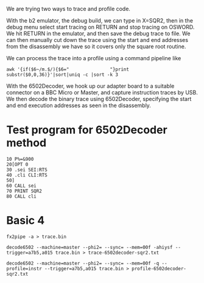 We are trying two ways to trace and profile code.

With the b2 emulator, the debug build, we can type in X=SQR2, then in
the debug menu select start tracing on RETURN and stop tracing on
OSWORD.  We hit RETURN in the emulator, and then save the debug trace
to file. We can then manually cut down the trace using the start and
end addresses from the disassembly we have so it covers only the
square root routine.

We can process the trace into a profile using a command pipeline like
```
awk '{if($6~/m.$/){$6="               "}print substr($0,0,36)}'|sort|uniq -c |sort -k 3
```

With the 6502Decoder, we hook up our adapter board to a suitable
connector on a BBC Micro or Master, and capture instruction traces by
USB. We then decode the binary trace using 6502Decoder, specifying the
start and end execution addresses as seen in the disassembly.

# Test program for 6502Decoder method

```
10 P%=&900
20[OPT 0
30 .sei SEI:RTS
40 .cli CLI:RTS
50]
60 CALL sei
70 PRINT SQR2
80 CALL cli
```

# Basic 4

```
fx2pipe -a > trace.bin

decode6502 --machine=master --phi2= --sync= --mem=00f -ahiysf --trigger=a7b5,a015 trace.bin > trace-6502decoder-sqr2.txt

decode6502 --machine=master --phi2= --sync= --mem=00f -q --profile=instr --trigger=a7b5,a015 trace.bin > profile-6502decoder-sqr2.txt
```

